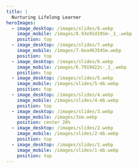 ```yaml
---
title: |
  Nurturing Lifelong Learner
heroImages:
  - image_desktop: /images/slides/8.webp
    image_mobile: /images/8.93e91d19Sm-_1_.webp
    position: top
  - image_desktop: /images/slides/7.webp
    image_mobile: /images/7.6ea46354Sm.webp
    position: top
  - image_desktop: /images/slides/6.webp
    image_mobile: /images/6.7919d22c-_1_.webp
    position: top
  - image_desktop: /images/slides/5.webp
    image_mobile: /images/slides/5-mb.webp
    position: top
  - image_desktop: /images/slides/4.webp
    image_mobile: /images/slides/4-mb.webp
    position: top
  - image_desktop: /images/slides/3.webp
    image_mobile: /images/3sm.webp
    position: center 20%
  - image_desktop: /images/slides/2.webp
    image_mobile: /images/slides/2-mb.webp
    position: top
  - image_desktop: /images/slides/1.webp
    image_mobile: /images/slides/1-mb.webp
    position: top
---
```




















